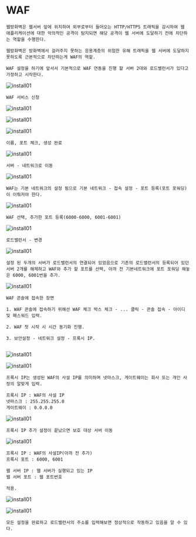 # WAF

```
웹방화벽은 웹서버 앞에 위치하여 외부로부터 들어오는 HTTP/HTTPS 트래픽을 감시하여 웹 애플리케이션에 대한 악의적인 공격이 탐지되면 해당 공격이 웹 서버에 도달하기 전에 차단하는 역할을 수행한다.

웹방화벽은 방화벽에서 걸러주지 못하는 응용계층의 위험한 유해 트래픽을 웹 서버에 도달하지 못하도록 근본적으로 차단하는게 WAF의 역할.
```

```
WAF 설정을 하기에 앞서서 기본적으로 WAF 연동을 진행 할 서버 2대와 로드밸런서가 있다고 가정하고 시작한다.
```

![install01](./img/KTcoud/WAF/WAF01.png/)

```
WAF 서비스 신청
```

![install01](./img/KTcoud/WAF/WAF02.png/)

![install01](./img/KTcoud/WAF/WAF03.png/)

![install01](./img/KTcoud/WAF/WAF04.png/)

```
이름, 포트 체크, 생성 완료
```

![install01](./img/KTcoud/WAF/WAF05.png/)

```
서버 - 네트워크로 이동
```

![install01](./img/KTcoud/WAF/WAF06.png/)

```
WAF는 기본 네트워크의 설정 됨으로 기본 네트워크 - 접속 설정 - 포트 등록(포트 포워딩)이 이뤄저야 한다.
```

![install01](./img/KTcoud/WAF/WAF11.png/)

```
WAF 선택, 추가한 포트 등록(6000-6000, 6001-6001)
```
![install01](./img/KTcoud/WAF/WAF07.png/)

```
로드밸런서 - 변경
```
![install01](./img/KTcoud/WAF/WAF08.png/)

```
설정 된 두개의 서버가 로드밸런서의 연결되어 있었음으로 기존의 로드밸런서의 등록되어 있던 서버 2개를 해제하고 WAF와 추가 할 포트를 선택, 아까 전 기본네트워크에 포트 포워딩 해놓은 6000, 6001번을 추가.
```

![install01](./img/KTcoud/WAF/WAF09.png/)

```
WAF 콘솔에 접속한 장면

1. WAF 콘솔에 접속하기 위해선 WAF 체크 박스 체크 - ... 클릭 - 콘솔 접속 - 아이디 및 패스워드 입력.

2. WAF 첫 시작 시 시간 동기화 진행.

3. 보안설정 - 네트워크 설정 - 프록시 IP.


```

![install01](./img/KTcoud/WAF/WAF10.png/)

![install01](./img/KTcoud/WAF/WAF12.png/)

```
프록시 IP는 생성된 WAF의 사설 IP를 의미하며 넷마스크, 게이트웨이는 회사 또는 개인 사정의 알맞게 입력.

프록시 IP : WAF의 사설 IP
넷마스크 : 255.255.255.0
게이트웨이 : 0.0.0.0
```

![install01](./img/KTcoud/WAF/WAF13.png/)

```
프록시 IP 추가 설정이 끝났으면 보호 대상 서버 이동
```
![install01](./img/KTcoud/WAF/WAF14.png/)

```
프록시 IP : WAF의 사설IP(아까 전 추가)
프록시 포트 : 6000, 6001

웹 서버 IP : 웹 서버가 실행되고 있는 IP
웹 서버 포트 : 웹 포트번호

적용.

```

![install01](./img/KTcoud/WAF/WAF15.png/)

![install01](./img/KTcoud/WAF/WAF16.png/)

```
모든 설정을 완료하고 로드밸런서의 주소를 입력해보면 정상적으로 작동하고 있음을 알 수 있다.
```